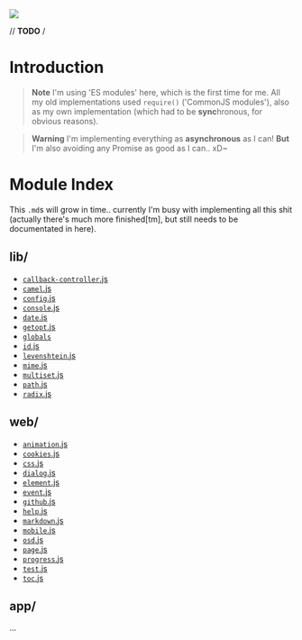 <img src="https://kekse.biz/github.php?draw&override=github:v4&text=`v4`&draw" />

// <b>TODO</b> /

# Introduction
> **Note**
> I'm using 'ES modules' here, which is the first time for me.
> All my old implementations used `require()` ('CommonJS modules'),
> also as my own implementation (which had to be **sync**hronous,
> for obvious reasons).

> **Warning**
> I'm implementing everything as **asynchronous** as I can!
> **But** I'm also avoiding any Promise as good as I can.. xD~

# Module Index
This `.md`s will grow in time.. currently I'm busy with implementing
all this shit (actually there's much more finished\[tm\], but still
needs to be documentated in here).

## **lib**/
* [`callback-controller`.js](lib/callback-controller.md)
* [`camel`.js](lib/camel.md)
* [`config`.js](lib/config.md)
* [`console`.js](lib/console.md)
* [`date`.js](lib/date.md)
* [`getopt`.js](lib/getopt.md)
* [`globals`](lib/globals.md)
* [`id`.js](lib/id.md)
* [`levenshtein`.js](lib/levenshtein.md)
* [`mime`.js](lib/mime.md)
* [`multiset`.js](lib/multiset.md)
* [`path`.js](lib/path.md)
* [`radix`.js](lib/radix.md)

## **web**/
* [`animation`.js](web/animation.md)
* [`cookies`.js](web/cookies.md)
* [`css`.js](web/css.md)
* [`dialog`.js](web/dialog.md)
* [`element`.js](web/element.md)
* [`event`.js](web/event.md)
* [`github`.js](web/github.md)
* [`help`.js](web/help.md)
* [`markdown`.js](web/markdown.md)
* [`mobile`.js](web/mobile.md)
* [`osd`.js](web/osd.md)
* [`page`.js](web/page.md)
* [`progress`.js](web/progress.md)
* [`test`.js](web/test.md)
* [`toc`.js](web/toc.md)

## **app**/
...


